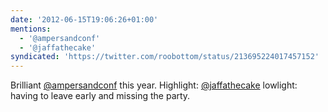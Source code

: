```yaml
---
date: '2012-06-15T19:06:26+01:00'
mentions:
  - '@ampersandconf'
  - '@jaffathecake'
syndicated: 'https://twitter.com/roobottom/status/213695224017457152'
---
```

Brilliant [@ampersandconf](https://twitter.com/@ampersandconf) this year. Highlight: [@jaffathecake](https://twitter.com/@jaffathecake) lowlight: having to leave early and missing the party.
